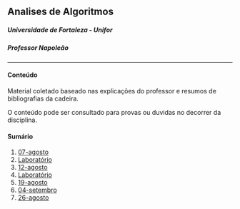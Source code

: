 ## Analises de Algoritmos
##### Universidade de Fortaleza - Unifor

##### Professor Napoleão

---

#### Conteúdo

Material coletado baseado nas explicações do professor e resumos de bibliografias da cadeira.

O conteúdo pode ser consultado para provas ou duvidas no decorrer da disciplina.

#### Sumário

1. [07-agosto](./material/Aula/07-08/Explicacao.md)
2. [Laboratório](./material/Laboratorio/AV1-lab01/exercicio.md)
3. [12-agosto](./material/Aula/12-08/Explicacao.md)
4. [Laboratório](./material/Laboratorio/AV1-lab02/exercicio2.md)
5. [19-agosto](./material/Aula/19-08/Explicacao.md)
6. [04-setembro](./material/Aula/04-09/Explicacao.md)
7. [26-agosto](./material/Aula/26-08/Complexidade_assintotica.md)
